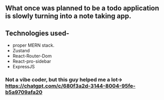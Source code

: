 ## What once was planned to be a todo application is slowly turning into a note taking app.

## Technologies used-
* proper MERN stack.
* Zustand
* React-Router-Dom
* React-pro-sidebar
* ExpressJS


### Not a vibe coder, but this guy helped me a lot-> https://chatgpt.com/c/680f3a2d-3144-8004-95fe-b5a9709afa20